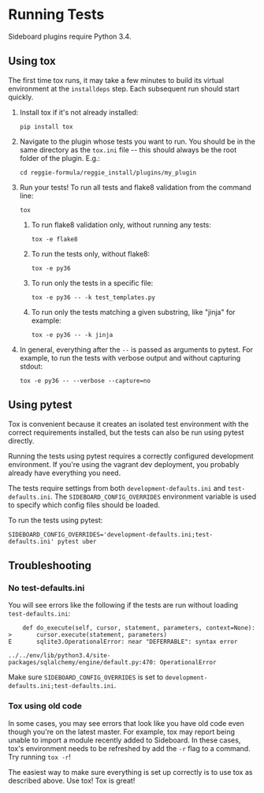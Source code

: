 # Running Tests

Sideboard plugins require Python 3.4.


## Using tox

The first time tox runs, it may take a few minutes to build its virtual
environment at the `installdeps` step. Each subsequent run should start quickly.

1. Install tox if it's not already installed:
    ```
    pip install tox
    ```

2. Navigate to the plugin whose tests you want to run. You should be in the same
directory as the `tox.ini` file -- this should always be the root folder of
the plugin. E.g.:
    ```
    cd reggie-formula/reggie_install/plugins/my_plugin
    ```

3. Run your tests! To run all tests and flake8 validation from the command line:
    ```
    tox
    ```

    1. To run flake8 validation only, without running any tests:
        ```
        tox -e flake8
        ```

    2. To run the tests only, without flake8:
        ```
        tox -e py36
        ```

    3. To run only the tests in a specific file:
        ```
        tox -e py36 -- -k test_templates.py
        ```

    4. To run only the tests matching a given substring, like "jinja" for example:
        ```
        tox -e py36 -- -k jinja
        ```

4. In general, everything after the `--` is passed as arguments to pytest. For
example, to run the tests with verbose output and without capturing stdout:
    ```
    tox -e py36 -- --verbose --capture=no
    ```


## Using pytest

Tox is convenient because it creates an isolated test environment with the
correct requirements installed, but the tests can also be run using pytest
directly.

Running the tests using pytest requires a correctly configured development
environment. If you're using the vagrant dev deployment, you probably already
have everything you need.

The tests require settings from both `development-defaults.ini` and
`test-defaults.ini`. The `SIDEBOARD_CONFIG_OVERRIDES` environment variable is
used to specify which config files should be loaded.

To run the tests using pytest:
```
SIDEBOARD_CONFIG_OVERRIDES='development-defaults.ini;test-defaults.ini' pytest uber
```


## Troubleshooting
### No test-defaults.ini
You will see errors like the following if the tests are run without loading
`test-defaults.ini`:
```
    def do_execute(self, cursor, statement, parameters, context=None):
>       cursor.execute(statement, parameters)
E       sqlite3.OperationalError: near "DEFERRABLE": syntax error

../../env/lib/python3.4/site-packages/sqlalchemy/engine/default.py:470: OperationalError
```

Make sure `SIDEBOARD_CONFIG_OVERRIDES` is set to
`development-defaults.ini;test-defaults.ini`.

### Tox using old code
In some cases, you may see errors that look like you have old code even though you're on the latest master.
For example, tox may report being unable to import a module recently added to Sideboard. In these cases, tox's
environment needs to be refreshed by add the `-r` flag to a command. Try running `tox -r`!

The easiest way to make sure everything is set up correctly is to use tox as
described above. Use tox! Tox is great!
